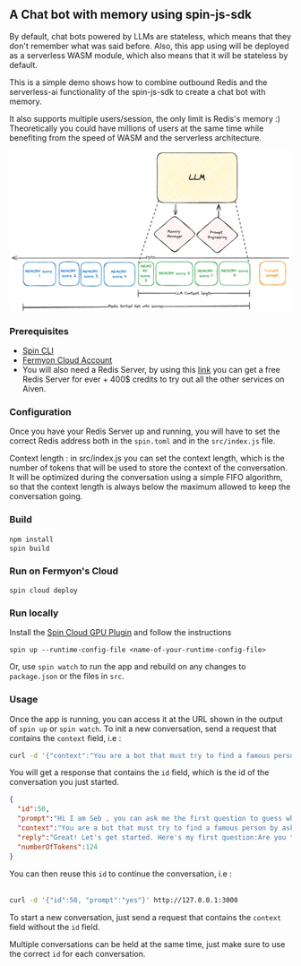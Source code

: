 ## A Chat bot with memory using spin-js-sdk

By default, chat bots powered by LLMs are stateless, which means that they don't remember what was said before. Also, this app using will be deployed as a serverless WASM module, which also means that it will be stateless by default.

This is a simple demo shows how to combine outbound Redis and the serverless-ai functionality of the spin-js-sdk to create a chat bot with memory.

It also supports multiple users/session, the only limit is Redis's memory :) Theoretically you could have millions of users at the same time while benefiting from the speed of WASM and the serverless architecture.

![](Redis-llm-memory.png)
    
### Prerequisites

- [Spin CLI](https://www.fermyon.com/spin)
- [Fermyon Cloud Account](https://www.fermyon.com/spin)
- You will also need a Redis Server, by using this [link](https://go.aiven.io/aiven-redis-adding-memory) you can get a free Redis Server for ever + 400$ credits to try out all the other services on Aiven.

### Configuration
Once you have your Redis Server up and running, you will have to set the correct Redis address both in the `spin.toml` and in the `src/index.js` file. 

Context length : in src/index.js you can set the context length, which is the number of tokens that will be used to store the context of the conversation. It will be optimized during the conversation using a simple FIFO algorithm, so that the context length is always below the maximum allowed to keep the conversation going.

### Build

```console
npm install
spin build
```

### Run on Fermyon's Cloud

```console
spin cloud deploy
```

### Run locally

Install the [Spin Cloud GPU Plugin](https://github.com/fermyon/spin-cloud-gpu/) and follow the instructions

```console
spin up --runtime-config-file <name-of-your-runtime-config-file>
```

Or, use `spin watch` to run the app and rebuild on any changes to `package.json` or the files in `src`.

### Usage

Once the app is running, you can access it at the URL shown in the output of `spin up` or `spin watch`. 
To init a new conversation, send a request that contains the `context` field, i.e : 

```bash
curl -d '{"context":"You are a bot that must try to find a famous person by asking questions to the user.", "prompt":"Hi I am Seb , you can ask me the first question to guess who I have in mind"}' http://127.0.0.1:3000/
```

You will get a response that contains the `id` field, which is the id of the conversation you just started. 

```json
{
  "id":50,
  "prompt":"Hi I am Seb , you can ask me the first question to guess who I have in mind",
  "context":"You are a bot that must try to find a famous person by asking questions to the user.",
  "reply":"Great! Let's get started. Here's my first question:Are you thinking of a female celebrity?",
  "numberOfTokens":124
}

```

You can then reuse this `id` to continue the conversation, i.e : 

```bash

curl -d '{"id":50, "prompt":"yes"}' http://127.0.0.1:3000    

```

To start a new conversation, just send a request that contains the `context` field without the `id` field. 

Multiple conversations can be held at the same time, just make sure to use the correct `id` for each conversation.